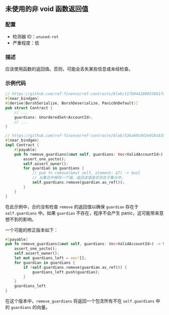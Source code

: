 
## 未使用的非 void 函数返回值

### 配置

* 检测器 ID：`unused-ret`
* 严重程度：低

### 描述

应该使用函数的返回值。否则，可能会丢失某些信息或未经检查。

### 示例代码

```rust
// https://github.com/ref-finance/ref-contracts/blob/117b044280053661fda217057560c8e35111856f/ref-exchange/src/lib.rs#L98
#[near_bindgen]
#[derive(BorshSerialize, BorshDeserialize, PanicOnDefault)]
pub struct Contract {
    // ...
    guardians: UnorderedSet<AccountId>,
    // ...
}

// https://github.com/ref-finance/ref-contracts/blob/536a60c842e018a535b478c874c747bde82390dd/ref-exchange/src/owner.rs#L65
#[near_bindgen]
impl Contract {
    #[payable]
    pub fn remove_guardians(&mut self, guardians: Vec<ValidAccountId>) {
        assert_one_yocto();
        self.assert_owner();
        for guardian in guardians {
            // pub fn remove(&mut self, element: &T) -> bool
            // 从集合中移除一个值。返回该值是否存在于集合中。
            self.guardians.remove(guardian.as_ref());
        }
    }
}
```

在此示例中，合约没有检查 `remove` 的返回值以确保 `guardian` 存在于 `self.guardians` 中。如果 `guardian` 不存在，程序不会产生 panic，这可能带来意想不到的影响。

一个可能的修正版本如下：

```rust
#[payable]
pub fn remove_guardians(&mut self, guardians: Vec<ValidAccountId>) -> Vec<ValidAccountId> {
    assert_one_yocto();
    self.assert_owner();
    let mut guardians_left = vec![];
    for guardian in guardians {
        if !self.guardians.remove(guardian.as_ref()) {
            guardians_left.push(guardian);
        }
    }
    guardians_left
}
```

在这个版本中，`remove_guardians` 将返回一个包含所有不在 `self.guardians` 中的 `guardians` 的向量。
